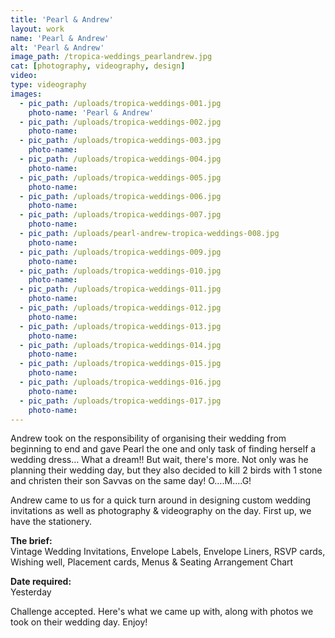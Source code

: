 ```yaml
---
title: 'Pearl & Andrew'
layout: work
name: 'Pearl & Andrew'
alt: 'Pearl & Andrew'
image_path: /tropica-weddings_pearlandrew.jpg
cat: [photography, videography, design]
video: 
type: videography
images:
  - pic_path: /uploads/tropica-weddings-001.jpg
    photo-name: 'Pearl & Andrew'
  - pic_path: /uploads/tropica-weddings-002.jpg
    photo-name:
  - pic_path: /uploads/tropica-weddings-003.jpg
    photo-name:
  - pic_path: /uploads/tropica-weddings-004.jpg
    photo-name:
  - pic_path: /uploads/tropica-weddings-005.jpg
    photo-name:
  - pic_path: /uploads/tropica-weddings-006.jpg
    photo-name:
  - pic_path: /uploads/tropica-weddings-007.jpg
    photo-name:
  - pic_path: /uploads/pearl-andrew-tropica-weddings-008.jpg
    photo-name:
  - pic_path: /uploads/tropica-weddings-009.jpg
    photo-name:
  - pic_path: /uploads/tropica-weddings-010.jpg
    photo-name:
  - pic_path: /uploads/tropica-weddings-011.jpg
    photo-name:
  - pic_path: /uploads/tropica-weddings-012.jpg
    photo-name:
  - pic_path: /uploads/tropica-weddings-013.jpg
    photo-name:
  - pic_path: /uploads/tropica-weddings-014.jpg
    photo-name:
  - pic_path: /uploads/tropica-weddings-015.jpg
    photo-name:
  - pic_path: /uploads/tropica-weddings-016.jpg
    photo-name:
  - pic_path: /uploads/tropica-weddings-017.jpg
    photo-name:
---
```



Andrew took on the responsibility of organising their wedding from beginning to end and gave Pearl the one and only task of finding herself a wedding dress… What a dream!! But wait, there's more. Not only was he planning their wedding day, but they also decided to kill 2 birds with 1 stone and christen their son Savvas on the same day! O….M….G!

Andrew came to us for a quick turn around in designing custom wedding invitations as well as photography & videography on the day. First up, we have the stationery.

**The brief:**
<br>Vintage Wedding Invitations, Envelope Labels, Envelope Liners, RSVP cards, Wishing well, Placement cards, Menus & Seating Arrangement Chart

**Date required:**
<br>Yesterday

Challenge accepted. Here's what we came up with, along with photos we took on their wedding day. Enjoy!